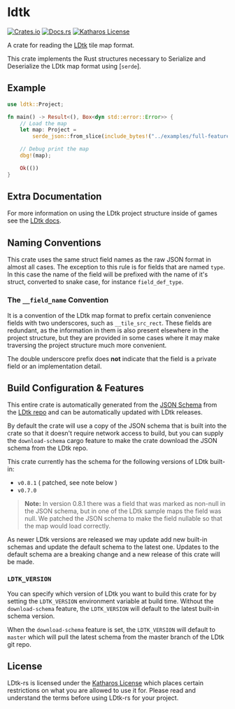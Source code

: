 # ldtk

[![Crates.io](https://img.shields.io/crates/v/bevy_ldtk.svg)](https://crates.io/crates/bevy_ldtk)
[![Docs.rs](https://docs.rs/bevy_ldtk/badge.svg)](https://docs.rs/bevy_ldtk)
[![Katharos License](https://img.shields.io/badge/License-Katharos-blue)](https://github.com/katharostech/katharos-license)

A crate for reading the [LDtk] tile map format.

This crate implements the Rust structures necessary to Serialize and Deserialize the LDtk map
format using [`serde`].

## Example

```rust
use ldtk::Project;

fn main() -> Result<(), Box<dyn std::error::Error>> {
    // Load the map
    let map: Project =
        serde_json::from_slice(include_bytes!("../examples/full-features.ldtk"))?;

    // Debug print the map
    dbg!(map);

    Ok(())
}
```

[ldtk]: https://github.com/deepnight/ldtk

## Extra Documentation

For more information on using the LDtk project structure inside of games see the [LDtk
docs][ldtk_docs].

## Naming Conventions

This crate uses the same struct field names as the raw JSON format in almost all cases. The
exception to this rule is for fields that are named `type`. In this case the name of the field
will be prefixed with the name of it's struct, converted to snake case, for instance
`field_def_type`.

### The `__field_name` Convention

It is a convention of the LDtk map format to prefix certain convenience fields with two
underscores, such as `__tile_src_rect`. These fields are redundant, as the information in them
is also present elsewhere in the project structure, but they are provided in some cases where it
may make traversing the project structure much more convenient.

The double underscore prefix does **not** indicate that the field is a private field or an
implementation detail.

[ldtk_docs]: https://ldtk.io/docs/game-dev/json-overview/

## Build Configuration & Features

This entire crate is automatically generated from the [JSON Schema](http://json-schema.org/)
from the [LDtk repo](https://github.com/deepnight/ldtk/blob/master/docs/JSON_SCHEMA.json) and
can be automatically updated with LDtk releases.

By default the crate will use a copy of the JSON schema that is built into the crate so that it
doesn't require network access to build, but you can supply the `download-schema` cargo feature
to make the crate download the JSON schema from the LDtk repo.

This crate currently has the schema for the following versions of LDtk built-in:

- `v0.8.1` ( patched, see note below )
- `v0.7.0`

> **Note:** In version 0.8.1 there was a field that was marked as non-null in the JSON schema,
> but in one of the LDtk sample maps the field was null. We patched the JSON schema to make the
> field nullable so that the map would load correctly.

As newer LDtk versions are released we may update add new built-in schemas and update the
default schema to the latest one. Updates to the default schema are a breaking change and a new
release of this crate will be made.

### `LDTK_VERSION`

You can specify which version of LDtk you want to build this crate for by setting the
`LDTK_VERSION` environment variable at build time. Without the `download-schema` feature, the
`LDTK_VERSION` will default to the latest built-in schema version.

When the `download-schema` feature is set, the `LDTK_VERSION` will default to `master` which
will pull the latest schema from the master branch of the LDtk git repo.

## License

LDtk-rs is licensed under the [Katharos License][k_license] which places certain restrictions on
what you are allowed to use it for. Please read and understand the terms before using LDtk-rs
for your project.

[k_license]: https://github.com/katharostech/katharos-license
